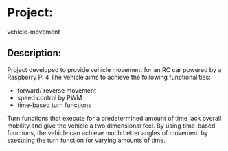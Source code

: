 # Project: 
vehicle-movement
## Description: 
Project developed to provide vehicle movement for an RC car powered by a Raspberry Pi 4 
The vehicle aims to achieve the following functionalities:
- forward/ reverse movement 
- speed control by PWM
- time-based turn functions

Turn functions that execute for a predetermined amount of time lack overall mobility
and give the vehicle a two dimensional feel. By using time-based functions, the vehicle
can achieve much better angles of movement by executing the turn function for varying
amounts of time.
